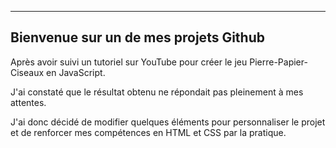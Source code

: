 --------------------------------------
Bienvenue sur un de mes projets Github
--------------------------------------
Après avoir suivi un tutoriel sur YouTube pour créer le jeu Pierre-Papier-Ciseaux en JavaScript.

J'ai constaté que le résultat obtenu ne répondait pas pleinement à mes attentes.

J'ai donc décidé de modifier quelques éléments pour personnaliser le projet et de renforcer mes compétences en HTML et CSS par la pratique.
